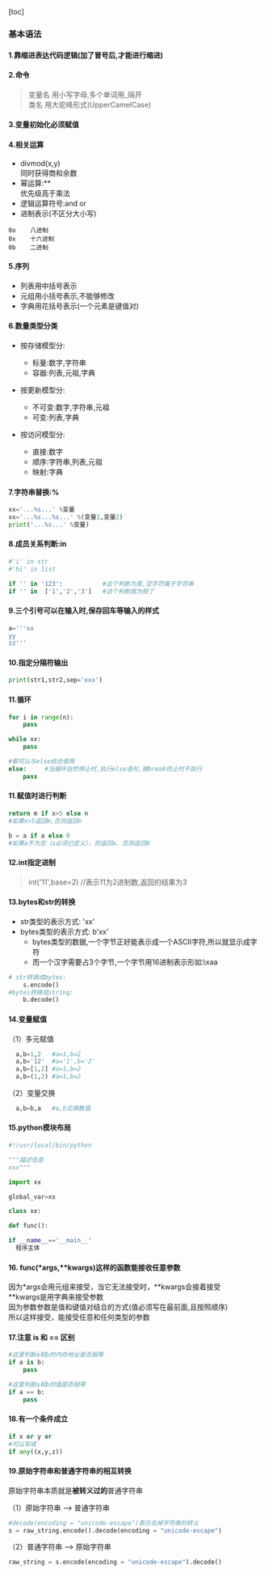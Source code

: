 [toc]
### 基本语法
#### 1.靠缩进表达代码逻辑(加了冒号后,才能进行缩进)
#### 2.命令
>变量名 用小写字母,多个单词用_隔开  
类名   用大驼峰形式(UpperCamelCase)

#### 3.变量初始化必须赋值
#### 4.相关运算
* divmod(x,y)   
同时获得商和余数
* 幂运算:**     
优先级高于乘法
* 逻辑运算符号:and or
* 进制表示(不区分大小写)
```
0o    八进制  
0x    十六进制  
0b    二进制  
```
#### 5.序列
* 列表用中括号表示  
* 元组用小括号表示,不能够修改  
* 字典用花括号表示(一个元素是键值对)  

#### 6.数量类型分类
* 按存储模型分:  
  * 标量:数字,字符串  
  * 容器:列表,元祖,字典  

* 按更新模型分:  
  * 不可变:数字,字符串,元祖  
  * 可变:列表,字典  

* 按访问模型分:  
  * 直接:数字  
  * 顺序:字符串,列表,元祖  
  * 映射:字典  

#### 7.字符串替换:%
```python
xx='...%s...' %变量  
xx='...%s...%s...' %(变量1,变量2)  
print('...%s...' %变量)  
```
#### 8.成员关系判断:in
```python
#'i' in str  
#'hi' in list  

if '' in '123':           #这个判断为真,空字符属于字符串
if '' in  ['1','2','3']   #这个判断就为假了
```

#### 9.三个引号可以在输入时,保存回车等输入的样式
```python
a='''xx  
yy  
zz'''  
```

#### 10.指定分隔符输出
```python
print(str1,str2,sep='xxx')  
```

#### 11.循环
```python
for i in range(n):  
    pass

while xx:  
    pass

#都可以与else结合使用  
else:     #当循环自然停止时,执行else语句,被break终止时不执行  
    pass
```

#### 11.赋值时进行判断
```python
return m if x>5 else n    
#如果x>5返回m,否则返回n  

b = a if a else 0
#如果a不为空（a必须已定义），则返回a，否则返回0
```

#### 12.int指定进制
>int('11',base=2)   //表示11为2进制数,返回的结果为3  

#### 13.bytes和str的转换
* str类型的表示方式:    'xx'
* bytes类型的表示方式:  b'xx'
  * bytes类型的数据,一个字节正好能表示成一个ASCII字符,所以就显示成字符
  * 而一个汉字需要占3个字节,一个字节用16进制表示形如:\xaa
```python
# str转换成bytes:
    s.encode()
#bytes转换成string:
    b.decode()
```

#### 14.变量赋值
（1）多元赋值
```python
  a,b=1,2   #a=1,b=2
  a,b='12'  #a='1',b='2'
  a,b=[1,2] #a=1,b=2
  a,b=(1,2) #a=1,b=2
```
（2）变量交换
```python
  a,b=b,a   #a,b交换数值
```

#### 15.python模块布局
```python
#!/usr/local/bin/python    

"""描述信息
xxx"""

import xx

global_var=xx

class xx:

def func():

if __name__=='__main__'
  程序主体
```

#### 16. func(\*args,\*\*kwargs)这样的函数能接收任意参数
因为*args会用元组来接受，当它无法接受时，\*\*kwargs会接着接受  
\*\*kwargs是用字典来接受参数   
因为参数参数是值和键值对结合的方式(值必须写在最前面,且按照顺序)  
所以这样接受，能接受任意和任何类型的参数  


#### 17.注意 is 和 == 区别
```python
#这里判断a和b的内存地址是否相等
if a is b:
    pass

#这里判断a和b的值是否相等
if a == b:
    pass
```

#### 18.有一个条件成立
```python
if x or y or
#可以写成
if any((x,y,z))
```

#### 19.原始字符串和普通字符串的相互转换

原始字符串本质就是**被转义过的**普通字符串

（1）原始字符串 --> 普通字符串
```python
#decode(encoding = "unicode-escape")表示去掉字符串的转义
s = raw_string.encode().decode(encoding = "unicode-escape")
```
（2）普通字符串 --> 原始字符串
```python
raw_string = s.encode(encoding = "unicode-escape").decode()
```
